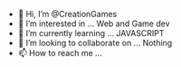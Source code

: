 - 👋 Hi, I’m @CreationGames
- 👀 I’m interested in ... Web and Game dev
- 🌱 I’m currently learning ... JAVASCRIPT
- 💞️ I’m looking to collaborate on ... Nothing
- 📫 How to reach me ...

<!---
CreationGames/CreationGames is a ✨ special ✨ repository because its `README.md` (this file) appears on your GitHub profile.
You can click the Preview link to take a look at your changes.
--->
